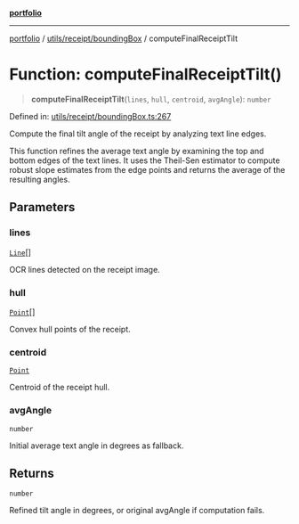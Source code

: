 [**portfolio**](../../../../README.md)

***

[portfolio](../../../../modules.md) / [utils/receipt/boundingBox](../README.md) / computeFinalReceiptTilt

# Function: computeFinalReceiptTilt()

> **computeFinalReceiptTilt**(`lines`, `hull`, `centroid`, `avgAngle`): `number`

Defined in: [utils/receipt/boundingBox.ts:267](https://github.com/tnorlund/Portfolio/blob/2e4ba778cfd25480bdea28d478dc2b0ff40c3ee9/portfolio/utils/receipt/boundingBox.ts#L267)

Compute the final tilt angle of the receipt by analyzing text line edges.

This function refines the average text angle by examining the top and bottom
edges of the text lines. It uses the Theil-Sen estimator to compute robust
slope estimates from the edge points and returns the average of the resulting
angles.

## Parameters

### lines

[`Line`](../../../../types/api/interfaces/Line.md)[]

OCR lines detected on the receipt image.

### hull

[`Point`](../../../../types/api/interfaces/Point.md)[]

Convex hull points of the receipt.

### centroid

[`Point`](../../../../types/api/interfaces/Point.md)

Centroid of the receipt hull.

### avgAngle

`number`

Initial average text angle in degrees as fallback.

## Returns

`number`

Refined tilt angle in degrees, or original avgAngle if computation fails.
